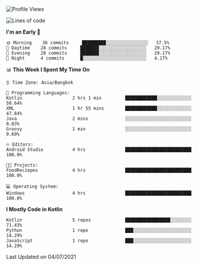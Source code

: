 <!--START_SECTION:waka-->
![Profile Views](http://img.shields.io/badge/Profile%20Views-64-blue)

![Lines of code](https://img.shields.io/badge/From%20Hello%20World%20I%27ve%20Written-372947%20lines%20of%20code-blue)

**I'm an Early 🐤** 

```text
🌞 Morning    36 commits     █████████░░░░░░░░░░░░░░░░   37.5% 
🌆 Daytime    28 commits     ███████░░░░░░░░░░░░░░░░░░   29.17% 
🌃 Evening    28 commits     ███████░░░░░░░░░░░░░░░░░░   29.17% 
🌙 Night      4 commits      █░░░░░░░░░░░░░░░░░░░░░░░░   4.17%

```


📊 **This Week I Spent My Time On** 

```text
⌚︎ Time Zone: Asia/Bangkok

💬 Programming Languages: 
Kotlin                   2 hrs 1 min         ████████████░░░░░░░░░░░░░   50.64% 
XML                      1 hr 55 mins        ████████████░░░░░░░░░░░░░   47.84% 
Java                     2 mins              ░░░░░░░░░░░░░░░░░░░░░░░░░   0.83% 
Groovy                   1 min               ░░░░░░░░░░░░░░░░░░░░░░░░░   0.69%

🔥 Editors: 
Android Studio           4 hrs               █████████████████████████   100.0%

🐱‍💻 Projects: 
FoodReciepes             4 hrs               █████████████████████████   100.0%

💻 Operating System: 
Windows                  4 hrs               █████████████████████████   100.0%

```

**I Mostly Code in Kotlin** 

```text
Kotlin                   5 repos             █████████████████░░░░░░░░   71.43% 
Python                   1 repo              ███░░░░░░░░░░░░░░░░░░░░░░   14.29% 
JavaScript               1 repo              ███░░░░░░░░░░░░░░░░░░░░░░   14.29%

```



 Last Updated on 04/07/2021
<!--END_SECTION:waka-->
